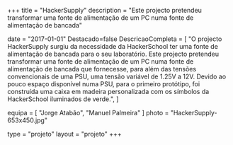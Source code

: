 +++
title = "HackerSupply"
description = "Este projecto pretendeu transformar uma fonte de alimentação de um PC numa fonte de alimentação de bancada"

date = "2017-01-01"
Destacado=false
DescricaoCompleta = [
    "O projecto HackerSupply surgiu da necessidade da HackerSchool ter uma fonte de alimentação de bancada para o seu laboratório. Este projecto pretendeu transformar uma fonte de alimentação de um PC numa fonte de alimentação de bancada que fornecesse, para além das tensões convencionais de uma PSU, uma tensão variável de 1.25V a 12V. Devido ao pouco espaço disponível numa PSU, para o primeiro protótipo, foi construída uma caixa em madeira personalizada com os símbolos da HackerSchool iluminados de verde.",
]

equipa = [
    "Jorge Atabão",
    "Manuel Palmeira"
    ]
photo = "HackerSupply-653x450.jpg"

type = "projeto"
layout = "projeto"
+++

